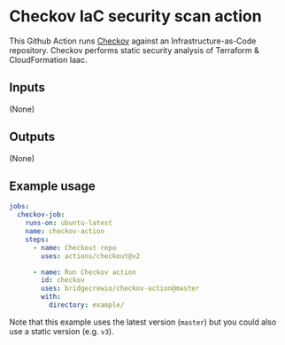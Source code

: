 # Checkov IaC security scan action

This Github Action runs [Checkov](https://github.com/bridgecrewio/checkov) against an Infrastructure-as-Code repository. Checkov performs static security analysis of Terraform & CloudFormation Iaac.

## Inputs
(None) 

## Outputs
(None)

## Example usage

```yaml
jobs:
  checkov-job:
    runs-on: ubuntu-latest
    name: checkov-action
    steps:
      - name: Checkout repo
        uses: actions/checkout@v2

      - name: Run Checkov action
        id: checkov
        uses: bridgecrewio/checkov-action@master
        with:
          directory: example/
```
Note that this example uses the latest version (`master`) but you could also use a static version (e.g. `v3`).
